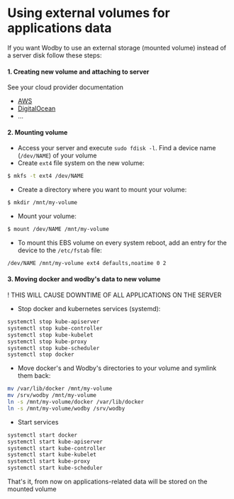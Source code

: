 # Using external volumes for applications data

If you want Wodby to use an external storage (mounted volume) instead of a server disk follow these steps:

#### 1. Creating new volume and attaching to server

See your cloud provider documentation

* [AWS](docs.aws.amazon.com/AWSEC2/latest/UserGuide/EBSVolumes.html)
* [DigitalOcean](https://www.digitalocean.com/community/tutorials/how-to-use-block-storage-on-digitalocean)
* ...

#### 2. Mounting volume
 
* Access your server and execute `sudo fdisk -l`. Find a device name (`/dev/NAME`) of your volume
* Create `ext4` file system on the new volume:
```bash
$ mkfs -t ext4 /dev/NAME
``` 
* Create a directory where you want to mount your volume:
```bash
$ mkdir /mnt/my-volume
```
* Mount your volume:
```bash
$ mount /dev/NAME /mnt/my-volume
``` 
* To mount this EBS volume on every system reboot, add an entry for the device to the `/etc/fstab` file:    
```bash
/dev/NAME /mnt/my-volume ext4 defaults,noatime 0 2
```

#### 3. Moving docker and wodby's data to new volume

! THIS WILL CAUSE DOWNTIME OF ALL APPLICATIONS ON THE SERVER

* Stop docker and kubernetes services (systemd):
```bash
systemctl stop kube-apiserver
systemctl stop kube-controller
systemctl stop kube-kubelet
systemctl stop kube-proxy
systemctl stop kube-scheduler
systemctl stop docker
```
* Move docker's and Wodby's directories to your volume and symlink them back:
```bash
mv /var/lib/docker /mnt/my-volume
mv /srv/wodby /mnt/my-volume
ln -s /mnt/my-volume/docker /var/lib/docker
ln -s /mnt/my-volume/wodby /srv/wodby
```
* Start services
```bash
systemctl start docker
systemctl start kube-apiserver
systemctl start kube-controller
systemctl start kube-kubelet
systemctl start kube-proxy
systemctl start kube-scheduler
```

That's it, from now on applications-related data will be stored on the mounted volume
